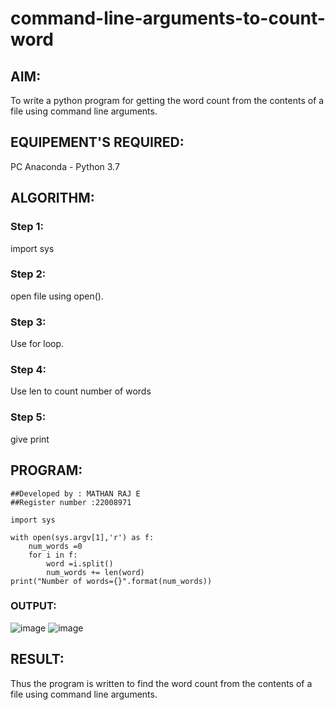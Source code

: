 # command-line-arguments-to-count-word
## AIM:
To write a python program for getting the word count from the contents of a file using command line arguments.
## EQUIPEMENT'S REQUIRED: 
PC
Anaconda - Python 3.7
## ALGORITHM: 
### Step 1:
import sys
### Step 2: 
 open file using open().
### Step 3: 
Use for loop.
### Step 4:  
Use len to count number of words
### Step 5: 
give print


## PROGRAM:
```
##Developed by : MATHAN RAJ E
##Register number :22008971

import sys

with open(sys.argv[1],'r') as f:
    num_words =0
    for i in f:
        word =i.split()
        num_words += len(word)
print("Number of words={}".format(num_words))
```
### OUTPUT:
![image](https://user-images.githubusercontent.com/119560501/214978926-5c83b7f0-92c5-4bee-8bef-5d8749d714b7.png)
![image](https://user-images.githubusercontent.com/119560501/214978497-69e25e0d-6a5d-4e9c-a528-adb31dd7e4b0.png)



## RESULT:
Thus the program is written to find the word count from the contents of a file using command line arguments.
